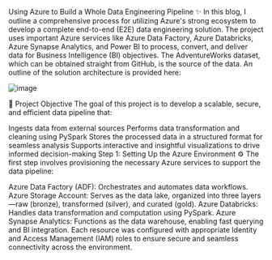 Using Azure to Build a Whole Data Engineering Pipeline ✨ In this blog, I outline a comprehensive process for utilizing Azure's strong ecosystem to develop a complete end-to-end (E2E) data engineering solution. The project uses important Azure services like Azure Data Factory, Azure Databricks, Azure Synapse Analytics, and Power BI to process, convert, and deliver data for Business Intelligence (BI) objectives. The AdventureWorks dataset, which can be obtained straight from GitHub, is the source of the data. An outline of the solution architecture is provided here:


![image](https://github.com/user-attachments/assets/62fb32d9-8921-4bb4-b52a-648ff1aa3c90)

📌 Project Objective The goal of this project is to develop a scalable, secure, and efficient data pipeline that:

Ingests data from external sources
Performs data transformation and cleaning using PySpark
Stores the processed data in a structured format for seamless analysis
Supports interactive and insightful visualizations to drive informed decision-making
Step 1: Setting Up the Azure Environment ⚙️ The first step involves provisioning the necessary Azure services to support the data pipeline:

Azure Data Factory (ADF): Orchestrates and automates data workflows.
Azure Storage Account: Serves as the data lake, organized into three layers—raw (bronze), transformed (silver), and curated (gold).
Azure Databricks: Handles data transformation and computation using PySpark.
Azure Synapse Analytics: Functions as the data warehouse, enabling fast querying and BI integration.
Each resource was configured with appropriate Identity and Access Management (IAM) roles to ensure secure and seamless connectivity across the environment.
